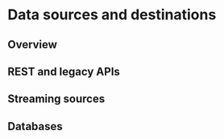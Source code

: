 # Data sources and destinations

## Overview

## REST and legacy APIs

## Streaming sources

## Databases
